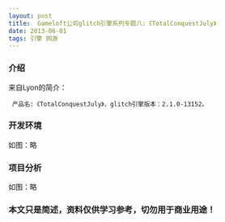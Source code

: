```yaml
---
layout: post
title:  Gameloft公司glitch引擎系列专题八:《TotalConquestJuly》
date: 2013-06-01
tags: 引擎 网游
---
```



### 介绍


来自Lyon的简介：

	 产品名:《TotalConquestJuly》，glitch引擎版本：2.1.0-13152。




### 开发环境

如图：略

### 项目分析

如图：略



### 本文只是简述，资料仅供学习参考，切勿用于商业用途！